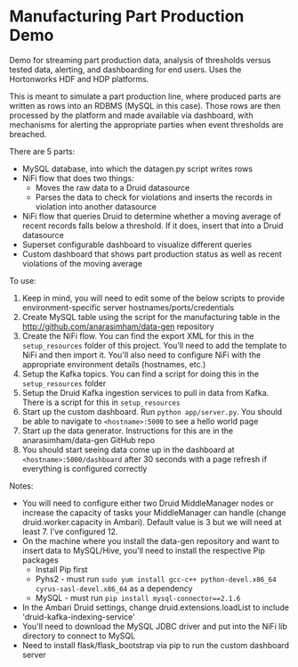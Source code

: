 # Manufacturing Part Production Demo
Demo for streaming part production data, analysis of thresholds versus tested data, alerting, and dashboarding for end users. Uses the Hortonworks HDF and HDP platforms.

This is meant to simulate a part production line, where produced parts are written as rows into an RDBMS (MySQL in this case). Those rows are then processed by the platform and made available via dashboard, with mechanisms for alerting the appropriate parties when event thresholds are breached.

There are 5 parts:
- MySQL database, into which the datagen.py script writes rows
- NiFi flow that does two things: 
  - Moves the raw data to a Druid datasource
  - Parses the data to check for violations and inserts the records in violation into another datasource
- NiFi flow that queries Druid to determine whether a moving average of recent records falls below a threshold. If it does, insert that into a Druid datasource
- Superset configurable dashboard to visualize different queries
- Custom dashboard that shows part production status as well as recent violations of the moving average

To use:
1. Keep in mind, you will need to edit some of the below scripts to provide environment-specific server hostnames/ports/credentials
1. Create MySQL table using the script for the manufacturing table in the http://github.com/anarasimham/data-gen repository
2. Create the NiFi flow. You can find the export XML for this in the `setup_resources` folder of this project. You'll need to add the template to NiFi and then import it. You'll also need to configure NiFi with the appropriate environment details (hostnames, etc.)
3. Setup the Kafka topics. You can find a script for doing this in the `setup_resources` folder
4. Setup the Druid Kafka ingestion services to pull in data from Kafka. There is a script for this in `setup_resources`
5. Start up the custom dashboard. Run `python app/server.py`. You should be able to navigate to `<hostname>:5000` to see a hello world page
6. Start up the data generator. Instructions for this are in the anarasimham/data-gen GitHub repo
7. You should start seeing data come up in the dashboard at `<hostname>:5000/dashboard` after 30 seconds with a page refresh if everything is configured correctly

Notes:
- You will need to configure either two Druid MiddleManager nodes or increase the capacity of tasks your MiddleManager can handle (change druid.worker.capacity in Ambari). Default value is 3 but we will need at least 7. I've configured 12.
- On the machine where you install the data-gen repository and want to insert data to MySQL/Hive, you'll need to install the respective Pip packages
  - Install Pip first
  - Pyhs2 - must run `sudo yum install gcc-c++ python-devel.x86_64 cyrus-sasl-devel.x86_64` as a dependency
  - MySQL - must run `pip install mysql-connector==2.1.6`
- In the Ambari Druid settings, change druid.extensions.loadList to include 'druid-kafka-indexing-service'
- You'll need to download the MySQL JDBC driver and put into the NiFi lib directory to connect to MySQL
- Need to install flask/flask_bootstrap via pip to run the custom dashboard server
